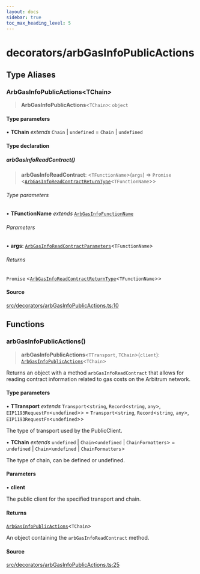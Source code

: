 ```yaml
---
layout: docs
sidebar: true
toc_max_heading_level: 5
---
```


# decorators/arbGasInfoPublicActions

## Type Aliases

### ArbGasInfoPublicActions\<TChain\>

> **ArbGasInfoPublicActions**\<`TChain`\>: `object`

#### Type parameters

• **TChain** *extends* `Chain` \| `undefined` = `Chain` \| `undefined`

#### Type declaration

##### arbGasInfoReadContract()

> **arbGasInfoReadContract**: \<`TFunctionName`\>(`args`) => `Promise` \<[`ArbGasInfoReadContractReturnType`](../arbGasInfoReadContract.md#arbgasinforeadcontractreturntypetfunctionname)\<`TFunctionName`\>\>

###### Type parameters

• **TFunctionName** *extends* [`ArbGasInfoFunctionName`](../arbGasInfoReadContract.md#arbgasinfofunctionname)

###### Parameters

• **args**: [`ArbGasInfoReadContractParameters`](../arbGasInfoReadContract.md#arbgasinforeadcontractparameterstfunctionname)\<`TFunctionName`\>

###### Returns

`Promise` \<[`ArbGasInfoReadContractReturnType`](../arbGasInfoReadContract.md#arbgasinforeadcontractreturntypetfunctionname)\<`TFunctionName`\>\>

#### Source

[src/decorators/arbGasInfoPublicActions.ts:10](https://github.com/anegg0/arbitrum-orbit-sdk/blob/1aa2030374f41bb1bf01834ef0c05d2e6663f5e5/src/decorators/arbGasInfoPublicActions.ts#L10)

## Functions

### arbGasInfoPublicActions()

> **arbGasInfoPublicActions**\<`TTransport`, `TChain`\>(`client`): [`ArbGasInfoPublicActions`](arbGasInfoPublicActions.md#arbgasinfopublicactionstchain)\<`TChain`\>

Returns an object with a method `arbGasInfoReadContract` that allows for
reading contract information related to gas costs on the Arbitrum network.

#### Type parameters

• **TTransport** *extends* `Transport`\<`string`, `Record`\<`string`, `any`\>, `EIP1193RequestFn`\<`undefined`\>\> = `Transport`\<`string`, `Record`\<`string`, `any`\>, `EIP1193RequestFn`\<`undefined`\>\>

The type of transport used by the PublicClient.

• **TChain** *extends* `undefined` \| `Chain`\<`undefined` \| `ChainFormatters`\> = `undefined` \| `Chain`\<`undefined` \| `ChainFormatters`\>

The type of chain, can be defined or undefined.

#### Parameters

• **client**

The public client for the specified transport and chain.

#### Returns

[`ArbGasInfoPublicActions`](arbGasInfoPublicActions.md#arbgasinfopublicactionstchain)\<`TChain`\>

An object containing the `arbGasInfoReadContract` method.

#### Source

[src/decorators/arbGasInfoPublicActions.ts:25](https://github.com/anegg0/arbitrum-orbit-sdk/blob/1aa2030374f41bb1bf01834ef0c05d2e6663f5e5/src/decorators/arbGasInfoPublicActions.ts#L25)
